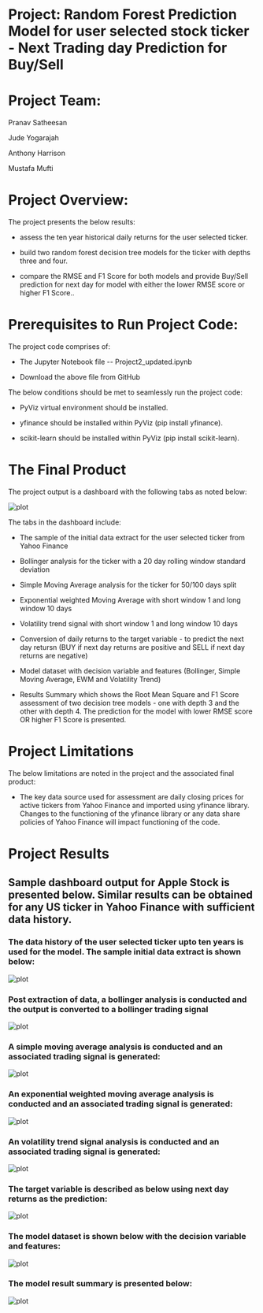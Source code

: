 
# **Project: Random Forest Prediction Model for user selected stock ticker - Next Trading day Prediction for Buy/Sell**

# **Project Team:**

Pranav Satheesan

Jude Yogarajah

Anthony Harrison

Mustafa Mufti


# **Project Overview:**

The project presents the below results:

-   assess the ten year historical daily returns for the user selected ticker.

-   build two random forest decision tree models for the ticker with depths three and four.

-   compare the RMSE and F1 Score for both models and provide Buy/Sell prediction for next day for model with either the lower RMSE score or higher F1 Score..



# **Prerequisites to Run Project Code:**

The project code comprises of:

-   The Jupyter Notebook file -- Project2_updated.ipynb

-   Download the above file from GitHub

The below conditions should be met to seamlessly run the project code:

-   PyViz virtual environment should be installed.

-   yfinance should be installed within PyViz (pip install yfinance).

-   scikit-learn should be installed within PyViz (pip install scikit-learn).



# **The Final Product**

The project output is a dashboard with the following tabs as noted below:

![plot](./Images/1_product.PNG)

The tabs in the dashboard include:

-   The sample of the initial data extract for the user selected ticker from Yahoo Finance

-   Bollinger analysis for the ticker with a 20 day rolling window standard deviation

-   Simple Moving Average analysis for the ticker for 50/100 days split

-   Exponential weighted Moving Average with short window 1 and long window 10 days

-   Volatility trend signal with short window 1 and long window 10 days

-   Conversion of daily returns to the target variable - to predict the next day retursn (BUY if next day returns are positive and SELL if next day returns are negative)

-   Model dataset with decision variable and features (Bollinger, Simple Moving Average, EWM and Volatility Trend)

-   Results Summary which shows the Root Mean Square and F1 Score assessment of two decision tree models - one with depth 3 and the other with depth 4. The prediction for the model with lower RMSE score OR higher F1 Score is presented.


# **Project Limitations**

The below limitations are noted in the project and the associated final product:

-   The key data source used for assessment are daily closing prices for active tickers from Yahoo Finance and imported using yfinance library. Changes to the functioning of the yfinance library or any data share policies of Yahoo Finance will impact functioning of the code.


# **Project Results**

## Sample dashboard output for Apple Stock is presented below. Similar results can be obtained for any US ticker in Yahoo Finance with sufficient data history.

### The data history of the user selected ticker upto ten years is used for the model. The sample initial data extract is shown below:

![plot](./Images/2_data.PNG)


### Post extraction of data, a bollinger analysis is conducted and the output is converted to a bollinger trading signal

![plot](./Images/3_bollinger_analysis.PNG)


### A simple moving average analysis is conducted and an associated trading signal is generated:

![plot](./Images/4_sma.PNG)


### An exponential weighted moving average analysis is conducted and an associated trading signal is generated:

![plot](./Images/5_ewm.PNG)


### An volatility trend signal analysis is conducted and an associated trading signal is generated:

![plot](./Images/6_vol.PNG)

### The target variable is described as below using next day returns as the prediction:

![plot](./Images/7_target.PNG)

### The model dataset is shown below with the decision variable and features:

![plot](./Images/8_model_data.PNG)

### The model result summary is presented below:

![plot](./Images/9_results.PNG)


  
